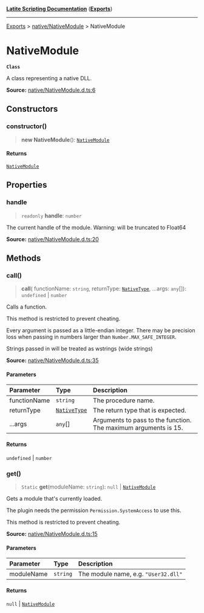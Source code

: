 [**Latite Scripting Documentation**](../../README.md) ([**Exports**](../../exports.md))

---

[Exports](../../exports.md) > [native/NativeModule](../index.md) > NativeModule

# NativeModule

**`Class`**

A class representing a native DLL.

**Source:** [native/NativeModule.d.ts:6](https://github.com/LatiteScripting/latitescripting.github.io/blob/303196e/definitions/native/NativeModule.d.ts#L6)

## Constructors

### constructor()

> **new NativeModule**(): [`NativeModule`](class.NativeModule.md)

#### Returns

[`NativeModule`](class.NativeModule.md)

## Properties

### handle

> `readonly` **handle**: `number`

The current handle of the module. Warning: will be truncated to Float64

**Source:** [native/NativeModule.d.ts:20](https://github.com/LatiteScripting/latitescripting.github.io/blob/303196e/definitions/native/NativeModule.d.ts#L20)

## Methods

### call()

> **call**(
> functionName: `string`,
> returnType: [`NativeType`](../type-aliases/type-alias.NativeType.md),
> ...args: `any`[]): `undefined` \| `number`

Calls a function.

This method is restricted to prevent cheating.

Every argument is passed as a little-endian integer. There may be precision loss when passing in numbers larger than `Number.MAX_SAFE_INTEGER`.

Strings passed in will be treated as wstrings (wide strings)

**Source:** [native/NativeModule.d.ts:35](https://github.com/LatiteScripting/latitescripting.github.io/blob/303196e/definitions/native/NativeModule.d.ts#L35)

#### Parameters

| Parameter    | Type                                                     | Description                                                     |
| :----------- | :------------------------------------------------------- | :-------------------------------------------------------------- |
| functionName | `string`                                                 | The procedure name.                                             |
| returnType   | [`NativeType`](../type-aliases/type-alias.NativeType.md) | The return type that is expected.                               |
| ...args      | `any`[]                                                  | Arguments to pass to the function. The maximum arguments is 15. |

#### Returns

`undefined` \| `number`

### get()

> `Static` **get**(moduleName: `string`): `null` \| [`NativeModule`](class.NativeModule.md)

Gets a module that's currently loaded.

The plugin needs the permission `Permission.SystemAccess` to use this.

This method is restricted to prevent cheating.

**Source:** [native/NativeModule.d.ts:15](https://github.com/LatiteScripting/latitescripting.github.io/blob/303196e/definitions/native/NativeModule.d.ts#L15)

#### Parameters

| Parameter  | Type     | Description                          |
| :--------- | :------- | :----------------------------------- |
| moduleName | `string` | The module name, e.g. `"User32.dll"` |

#### Returns

`null` \| [`NativeModule`](class.NativeModule.md)
